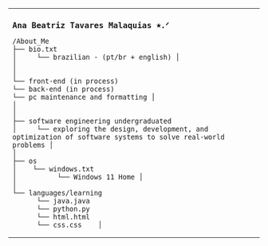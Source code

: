 <table>
  <tr>
    <td>
      <h2 style="font-family: monospace; font-size: 16px; align: center;">
        Ana Beatriz Tavares Malaquias ⭑.ᐟ
      </h2>
    

    /About_Me 
    ├── bio.txt 
    │     └── brazilian - (pt/br + english) │ 
    │ 
    │
    └── front-end (in process)        
    └── back-end (in process)         
    └── pc maintenance and formatting │
    │ 
    │
    ├── software engineering undergraduated  
    │     └── exploring the design, development, and optimization of software systems to solve real-world problems │
    │
    ├── os  
    │    └── windows.txt 
    │          └── Windows 11 Home │
    │
    └── languages/learning
          └── java.java 
          └── python.py  
          └── html.html  
          └── css.css    │
    
  </tr>
</table>

